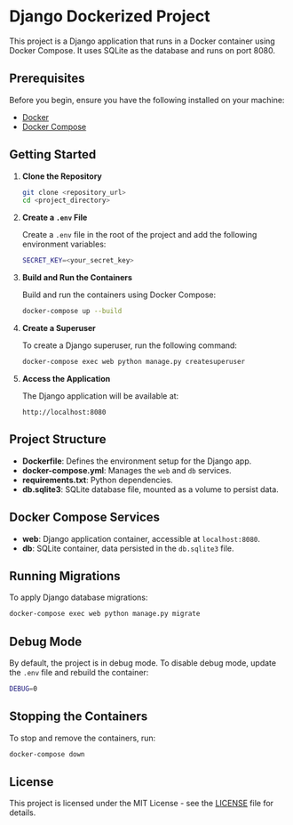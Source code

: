# Django Dockerized Project

This project is a Django application that runs in a Docker container using Docker Compose. It uses SQLite as the database and runs on port 8080.

## Prerequisites

Before you begin, ensure you have the following installed on your machine:

- [Docker](https://docs.docker.com/get-docker/)
- [Docker Compose](https://docs.docker.com/compose/install/)

## Getting Started

1. **Clone the Repository**

   ```bash
   git clone <repository_url>
   cd <project_directory>
   ```

2. **Create a `.env` File**

   Create a `.env` file in the root of the project and add the following environment variables:

   ```bash
   SECRET_KEY=<your_secret_key>
   ```

3. **Build and Run the Containers**

   Build and run the containers using Docker Compose:

   ```bash
   docker-compose up --build
   ```

4. **Create a Superuser**

   To create a Django superuser, run the following command:

   ```bash
   docker-compose exec web python manage.py createsuperuser
   ```

5. **Access the Application**

   The Django application will be available at:

   ```
   http://localhost:8080
   ```

## Project Structure

- **Dockerfile**: Defines the environment setup for the Django app.
- **docker-compose.yml**: Manages the `web` and `db` services.
- **requirements.txt**: Python dependencies.
- **db.sqlite3**: SQLite database file, mounted as a volume to persist data.

## Docker Compose Services

- **web**: Django application container, accessible at `localhost:8080`.
- **db**: SQLite container, data persisted in the `db.sqlite3` file.

## Running Migrations

To apply Django database migrations:

```bash
docker-compose exec web python manage.py migrate
```

## Debug Mode

By default, the project is in debug mode. To disable debug mode, update the `.env` file and rebuild the container:

```bash
DEBUG=0
```

## Stopping the Containers

To stop and remove the containers, run:

```bash
docker-compose down
```

## License

This project is licensed under the MIT License - see the [LICENSE](LICENSE) file for details.
